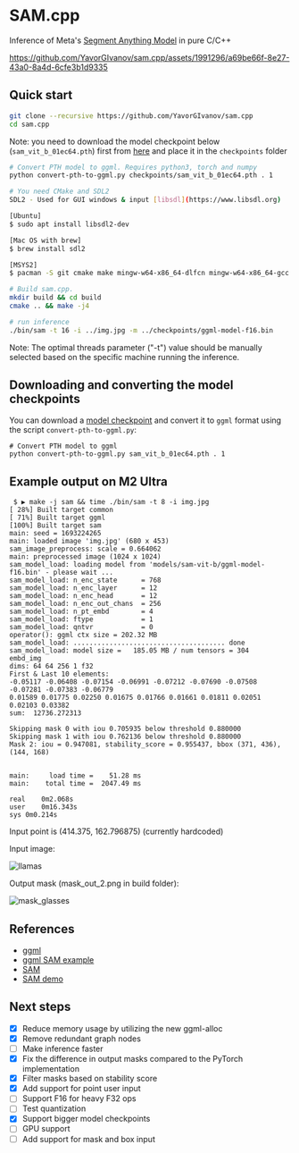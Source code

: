 # SAM.cpp

Inference of Meta's [Segment Anything Model](https://github.com/facebookresearch/segment-anything/) in pure C/C++

https://github.com/YavorGIvanov/sam.cpp/assets/1991296/a69be66f-8e27-43a0-8a4d-6cfe3b1d9335

## Quick start
```bash
git clone --recursive https://github.com/YavorGIvanov/sam.cpp
cd sam.cpp
```

Note: you need to download the model checkpoint below (`sam_vit_b_01ec64.pth`) first from [here](https://dl.fbaipublicfiles.com/segment_anything/sam_vit_b_01ec64.pth) and place it in the `checkpoints` folder

```bash
# Convert PTH model to ggml. Requires python3, torch and numpy
python convert-pth-to-ggml.py checkpoints/sam_vit_b_01ec64.pth . 1

# You need CMake and SDL2
SDL2 - Used for GUI windows & input [libsdl](https://www.libsdl.org)

[Ubuntu]
$ sudo apt install libsdl2-dev

[Mac OS with brew]
$ brew install sdl2

[MSYS2]
$ pacman -S git cmake make mingw-w64-x86_64-dlfcn mingw-w64-x86_64-gcc mingw-w64-x86_64-SDL2

# Build sam.cpp.
mkdir build && cd build
cmake .. && make -j4

# run inference
./bin/sam -t 16 -i ../img.jpg -m ../checkpoints/ggml-model-f16.bin
```
Note: The optimal threads parameter ("-t") value should be manually selected based on the specific machine running the inference.

## Downloading and converting the model checkpoints

You can download a [model checkpoint](https://github.com/facebookresearch/segment-anything/tree/main#model-checkpoints) and convert it to `ggml` format using the script `convert-pth-to-ggml.py`:

```
# Convert PTH model to ggml
python convert-pth-to-ggml.py sam_vit_b_01ec64.pth . 1
```

## Example output on M2 Ultra
```
 $ ▶ make -j sam && time ./bin/sam -t 8 -i img.jpg
[ 28%] Built target common
[ 71%] Built target ggml
[100%] Built target sam
main: seed = 1693224265
main: loaded image 'img.jpg' (680 x 453)
sam_image_preprocess: scale = 0.664062
main: preprocessed image (1024 x 1024)
sam_model_load: loading model from 'models/sam-vit-b/ggml-model-f16.bin' - please wait ...
sam_model_load: n_enc_state      = 768
sam_model_load: n_enc_layer      = 12
sam_model_load: n_enc_head       = 12
sam_model_load: n_enc_out_chans  = 256
sam_model_load: n_pt_embd        = 4
sam_model_load: ftype            = 1
sam_model_load: qntvr            = 0
operator(): ggml ctx size = 202.32 MB
sam_model_load: ...................................... done
sam_model_load: model size =   185.05 MB / num tensors = 304
embd_img
dims: 64 64 256 1 f32
First & Last 10 elements:
-0.05117 -0.06408 -0.07154 -0.06991 -0.07212 -0.07690 -0.07508 -0.07281 -0.07383 -0.06779
0.01589 0.01775 0.02250 0.01675 0.01766 0.01661 0.01811 0.02051 0.02103 0.03382
sum:  12736.272313

Skipping mask 0 with iou 0.705935 below threshold 0.880000
Skipping mask 1 with iou 0.762136 below threshold 0.880000
Mask 2: iou = 0.947081, stability_score = 0.955437, bbox (371, 436), (144, 168)


main:     load time =    51.28 ms
main:    total time =  2047.49 ms

real	0m2.068s
user	0m16.343s
sys	0m0.214s
```

Input point is (414.375, 162.796875) (currently hardcoded)

Input image:

![llamas](https://user-images.githubusercontent.com/8558655/261301565-37b7bf4b-bf91-40cf-8ec1-1532316e1612.jpg)

Output mask (mask_out_2.png in build folder):

![mask_glasses](https://user-images.githubusercontent.com/8558655/265732931-e7e31285-7efc-4009-98c8-57fd819bdfc1.png)

## References

- [ggml](https://github.com/ggerganov/ggml)
- [ggml SAM example](https://github.com/ggerganov/ggml/tree/master/examples/sam)
- [SAM](https://segment-anything.com/)
- [SAM demo](https://segment-anything.com/demo)

## Next steps

- [X] Reduce memory usage by utilizing the new ggml-alloc
- [X] Remove redundant graph nodes
- [ ] Make inference faster
- [X] Fix the difference in output masks compared to the PyTorch implementation
- [X] Filter masks based on stability score
- [X] Add support for point user input
- [ ] Support F16 for heavy F32 ops
- [ ] Test quantization
- [X] Support bigger model checkpoints
- [ ] GPU support
- [ ] Add support for mask and box input
